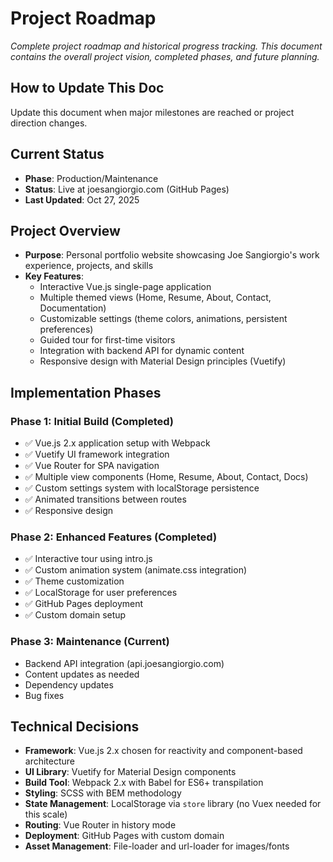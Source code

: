 # Project Roadmap

*Complete project roadmap and historical progress tracking. This document contains the overall project vision, completed phases, and future planning.*

## How to Update This Doc
Update this document when major milestones are reached or project direction changes.

## Current Status
- **Phase**: Production/Maintenance
- **Status**: Live at joesangiorgio.com (GitHub Pages)
- **Last Updated**: Oct 27, 2025

## Project Overview
- **Purpose**: Personal portfolio website showcasing Joe Sangiorgio's work experience, projects, and skills
- **Key Features**: 
  - Interactive Vue.js single-page application
  - Multiple themed views (Home, Resume, About, Contact, Documentation)
  - Customizable settings (theme colors, animations, persistent preferences)
  - Guided tour for first-time visitors
  - Integration with backend API for dynamic content
  - Responsive design with Material Design principles (Vuetify)

## Implementation Phases
### Phase 1: Initial Build (Completed)
- ✅ Vue.js 2.x application setup with Webpack
- ✅ Vuetify UI framework integration
- ✅ Vue Router for SPA navigation
- ✅ Multiple view components (Home, Resume, About, Contact, Docs)
- ✅ Custom settings system with localStorage persistence
- ✅ Animated transitions between routes
- ✅ Responsive design

### Phase 2: Enhanced Features (Completed)
- ✅ Interactive tour using intro.js
- ✅ Custom animation system (animate.css integration)
- ✅ Theme customization
- ✅ LocalStorage for user preferences
- ✅ GitHub Pages deployment
- ✅ Custom domain setup

### Phase 3: Maintenance (Current)
- Backend API integration (api.joesangiorgio.com)
- Content updates as needed
- Dependency updates
- Bug fixes

## Technical Decisions
- **Framework**: Vue.js 2.x chosen for reactivity and component-based architecture
- **UI Library**: Vuetify for Material Design components
- **Build Tool**: Webpack 2.x with Babel for ES6+ transpilation
- **Styling**: SCSS with BEM methodology
- **State Management**: LocalStorage via `store` library (no Vuex needed for this scale)
- **Routing**: Vue Router in history mode
- **Deployment**: GitHub Pages with custom domain
- **Asset Management**: File-loader and url-loader for images/fonts



